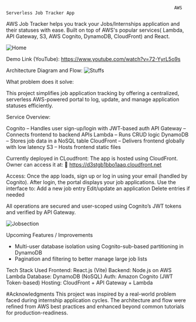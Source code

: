                                                                    AWS Serverless Job Tracker App
AWS Job Tracker helps you track your Jobs/Internships application and their statuses with ease. Built on top of AWS's popular services( Lambda, API Gateway, S3, AWS Cognito, DynamoDB, CloudFront) and React. 

![Home](https://github.com/user-attachments/assets/cfbc1112-f6de-41eb-8f6d-79b4feb512ef)

Demo Link (YouTube): https://www.youtube.com/watch?v=72-YyrL5o9s

Architecture Diagram and Flow: 
![Stuffs](https://github.com/user-attachments/assets/02127faf-6f86-40d4-a523-80241f627c7c)

What problem does it solve:

This project simplifies job application tracking by offering a centralized, serverless AWS-powered portal to log, update, and manage application statuses efficiently.

Service Overview:

Cognito – Handles user sign-up/login with JWT-based auth
API Gateway – Connects frontend to backend APIs
Lambda – Runs CRUD logic
DynamoDB – Stores job data in a NoSQL table
CloudFront – Delivers frontend globally with low latency
S3 – Hosts frontend static files 

Currently deployed in CLoudfront:
The app is hosted using CloudFront. Owner can access it at:
🔗 https://d3stgb1bbo1aaq.cloudfront.net

Access:
Once the app loads, sign up or log in using your email (handled by Cognito).
After login, the portal displays your job applications.
Use the interface to:
Add a new job entry
Edit/update an application
Delete entries if needed

All operations are secured and user-scoped using Cognito’s JWT tokens and verified by API Gateway.


![Jobsection](https://github.com/user-attachments/assets/4c97cfab-4e9e-4836-b502-d9b74ff62928)

Upcoming Features / Improvements
* Multi-user database isolation using Cognito-sub-based partitioning in DynamoDB
* Pagination and filtering to better manage large job lists

Tech Stack Used
Frontend: React.js (Vite)
Backend: Node.js on AWS Lambda
Database: DynamoDB (NoSQL)
Auth: Amazon Cognito (JWT Token-based)
Hosting: CloudFront + API Gateway + Lambda

#Acknowledgments
This project was inspired by a real-world problem faced during internship application cycles. The architecture and flow were refined from AWS best practices and enhanced beyond common tutorials for production-readiness.
